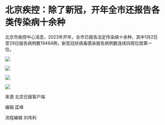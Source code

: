 # 北京疾控：除了新冠，开年全市还报告各类传染病十余种

北京市疾控中心消息，2023年开年，全市已报告法定传染病十余种，其中1月2日至29日报告病例数19484例，新型冠状病毒感染报告病例数连续四周位居第一位。

![](https://inews.gtimg.com/newsapp_bt/0/15637308075/1000)

![](https://inews.gtimg.com/newsapp_bt/0/15637308082/1000)

![](https://inews.gtimg.com/newsapp_bt/0/15637308070/1000)

![](https://inews.gtimg.com/newsapp_bt/0/15637308073/1000)

来源 北京日报客户端

编辑 匡峰

流程编辑 刘伟利

